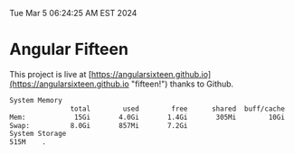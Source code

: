 Tue Mar  5 06:24:25 AM EST 2024

# Angular Fifteen


This project is live at [https://angularsixteen.github.io](https://angularsixteen.github.io "fifteen!") thanks to Github.

```bash
System Memory
               total        used        free      shared  buff/cache   available
Mem:            15Gi       4.0Gi       1.4Gi       305Mi        10Gi        11Gi
Swap:          8.0Gi       857Mi       7.2Gi
System Storage
515M	.

